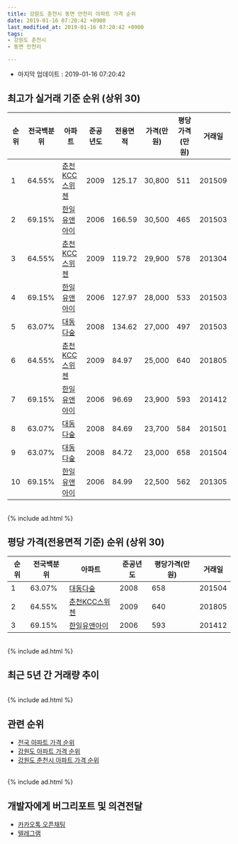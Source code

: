 ```yaml
---
title: 강원도 춘천시 동면 만천리 아파트 가격 순위
date: 2019-01-16 07:20:42 +0900
last_modified_at: 2019-01-16 07:20:42 +0900
tags:
- 강원도 춘천시
- 동면 만천리

---
```


* 마지막 업데이트 : 2019-01-16 07:20:42

## 최고가 실거래 기준 순위 (상위 30)


|순위|전국백분위|아파트|준공년도|전용면적|가격(만원)|평당가격(만원)|거래일|
|---|---|---|---|---|---|---|---|
|1|64.55%|[춘천KCC스위첸](https://search.naver.com/search.naver?query=%EA%B0%95%EC%9B%90%EB%8F%84+%EC%B6%98%EC%B2%9C%EC%8B%9C+%EB%8F%99%EB%A9%B4+%EB%A7%8C%EC%B2%9C%EB%A6%AC+%EC%B6%98%EC%B2%9CKCC%EC%8A%A4%EC%9C%84%EC%B2%B8)|2009|125.17|30,800|511|201509|
|2|69.15%|[한일유앤아이](https://search.naver.com/search.naver?query=%EA%B0%95%EC%9B%90%EB%8F%84+%EC%B6%98%EC%B2%9C%EC%8B%9C+%EB%8F%99%EB%A9%B4+%EB%A7%8C%EC%B2%9C%EB%A6%AC+%ED%95%9C%EC%9D%BC%EC%9C%A0%EC%95%A4%EC%95%84%EC%9D%B4)|2006|166.59|30,500|465|201503|
|3|64.55%|[춘천KCC스위첸](https://search.naver.com/search.naver?query=%EA%B0%95%EC%9B%90%EB%8F%84+%EC%B6%98%EC%B2%9C%EC%8B%9C+%EB%8F%99%EB%A9%B4+%EB%A7%8C%EC%B2%9C%EB%A6%AC+%EC%B6%98%EC%B2%9CKCC%EC%8A%A4%EC%9C%84%EC%B2%B8)|2009|119.72|29,900|578|201304|
|4|69.15%|[한일유앤아이](https://search.naver.com/search.naver?query=%EA%B0%95%EC%9B%90%EB%8F%84+%EC%B6%98%EC%B2%9C%EC%8B%9C+%EB%8F%99%EB%A9%B4+%EB%A7%8C%EC%B2%9C%EB%A6%AC+%ED%95%9C%EC%9D%BC%EC%9C%A0%EC%95%A4%EC%95%84%EC%9D%B4)|2006|127.97|28,000|533|201503|
|5|63.07%|[대동다숲](https://search.naver.com/search.naver?query=%EA%B0%95%EC%9B%90%EB%8F%84+%EC%B6%98%EC%B2%9C%EC%8B%9C+%EB%8F%99%EB%A9%B4+%EB%A7%8C%EC%B2%9C%EB%A6%AC+%EB%8C%80%EB%8F%99%EB%8B%A4%EC%88%B2)|2008|134.62|27,000|497|201503|
|6|64.55%|[춘천KCC스위첸](https://search.naver.com/search.naver?query=%EA%B0%95%EC%9B%90%EB%8F%84+%EC%B6%98%EC%B2%9C%EC%8B%9C+%EB%8F%99%EB%A9%B4+%EB%A7%8C%EC%B2%9C%EB%A6%AC+%EC%B6%98%EC%B2%9CKCC%EC%8A%A4%EC%9C%84%EC%B2%B8)|2009|84.97|25,000|640|201805|
|7|69.15%|[한일유앤아이](https://search.naver.com/search.naver?query=%EA%B0%95%EC%9B%90%EB%8F%84+%EC%B6%98%EC%B2%9C%EC%8B%9C+%EB%8F%99%EB%A9%B4+%EB%A7%8C%EC%B2%9C%EB%A6%AC+%ED%95%9C%EC%9D%BC%EC%9C%A0%EC%95%A4%EC%95%84%EC%9D%B4)|2006|96.69|23,900|593|201412|
|8|63.07%|[대동다숲](https://search.naver.com/search.naver?query=%EA%B0%95%EC%9B%90%EB%8F%84+%EC%B6%98%EC%B2%9C%EC%8B%9C+%EB%8F%99%EB%A9%B4+%EB%A7%8C%EC%B2%9C%EB%A6%AC+%EB%8C%80%EB%8F%99%EB%8B%A4%EC%88%B2)|2008|84.69|23,700|584|201501|
|9|63.07%|[대동다숲](https://search.naver.com/search.naver?query=%EA%B0%95%EC%9B%90%EB%8F%84+%EC%B6%98%EC%B2%9C%EC%8B%9C+%EB%8F%99%EB%A9%B4+%EB%A7%8C%EC%B2%9C%EB%A6%AC+%EB%8C%80%EB%8F%99%EB%8B%A4%EC%88%B2)|2008|84.72|23,000|658|201504|
|10|69.15%|[한일유앤아이](https://search.naver.com/search.naver?query=%EA%B0%95%EC%9B%90%EB%8F%84+%EC%B6%98%EC%B2%9C%EC%8B%9C+%EB%8F%99%EB%A9%B4+%EB%A7%8C%EC%B2%9C%EB%A6%AC+%ED%95%9C%EC%9D%BC%EC%9C%A0%EC%95%A4%EC%95%84%EC%9D%B4)|2006|84.99|22,500|562|201305|


<br>
{% include ad.html %}
<br>

## 평당 가격(전용면적 기준) 순위 (상위 30)


|순위|전국백분위|아파트|준공년도|평당가격(만원)|거래일|
|---|---|---|---|---|---|
|1|63.07%|[대동다숲](https://search.naver.com/search.naver?query=%EA%B0%95%EC%9B%90%EB%8F%84+%EC%B6%98%EC%B2%9C%EC%8B%9C+%EB%8F%99%EB%A9%B4+%EB%A7%8C%EC%B2%9C%EB%A6%AC+%EB%8C%80%EB%8F%99%EB%8B%A4%EC%88%B2)|2008|658|201504|
|2|64.55%|[춘천KCC스위첸](https://search.naver.com/search.naver?query=%EA%B0%95%EC%9B%90%EB%8F%84+%EC%B6%98%EC%B2%9C%EC%8B%9C+%EB%8F%99%EB%A9%B4+%EB%A7%8C%EC%B2%9C%EB%A6%AC+%EC%B6%98%EC%B2%9CKCC%EC%8A%A4%EC%9C%84%EC%B2%B8)|2009|640|201805|
|3|69.15%|[한일유앤아이](https://search.naver.com/search.naver?query=%EA%B0%95%EC%9B%90%EB%8F%84+%EC%B6%98%EC%B2%9C%EC%8B%9C+%EB%8F%99%EB%A9%B4+%EB%A7%8C%EC%B2%9C%EB%A6%AC+%ED%95%9C%EC%9D%BC%EC%9C%A0%EC%95%A4%EC%95%84%EC%9D%B4)|2006|593|201412|


<br>
{% include ad.html %}
<br>

## 최근 5년 간 거래량 추이


<div style="width:100%;">
    <canvas id="deal_progress" height="250"></canvas>
</div>

<script>
new Chart(document.getElementById("deal_progress"), {
    type: 'line',
    data: {
        labels: ['201401','201402','201403','201404','201405','201406','201407','201408','201409','201410','201411','201412','201501','201502','201503','201504','201505','201506','201507','201508','201509','201510','201511','201512','201601','201602','201603','201604','201605','201606','201607','201608','201609','201610','201611','201612','201701','201702','201703','201704','201705','201706','201707','201708','201709','201710','201711','201712','201801','201802','201803','201804','201805','201806','201807','201808','201809','201810','201811','201812','201901'],
        datasets: [{
            label: '실거래 수',
            pointRadius: 1,
            data: [8, 6, 3, 1, 6, 2, 3, 5, 5, 9, 4, 9, 5, 6, 19, 15, 13, 9, 11, 10, 13, 10, 10, 13, 5, 8, 11, 15, 6, 19, 14, 4, 16, 5, 8, 5, 5, 9, 6, 6, 9, 8, 5, 7, 7, 8, 4, 0, 3, 2, 6, 2, 5, 4, 1, 4, 2, 5, 3, 2, 1],
            borderColor: "rgba(255, 201, 14, 1)",
            backgroundColor: "rgba(255, 201, 14, 0.5)",
            fill: true,
        }]
    },
    options: {
        responsive: true,
        title: {
            display: true,
            text: '5년간 거래량 추이'
        },
        tooltips: {
            mode: 'index',
            intersect: false,
        },
        hover: {
            mode: 'nearest',
            intersect: true
        },
        scales: {
            xAxes: [{
                display: true,
                scaleLabel: {
                    display: true,
                    labelString: '년/월'
                }
            }],
            yAxes: [{
                display: true,
                ticks: {
                    suggestedMin: 0,
                },
                scaleLabel: {
                    display: true,
                    labelString: '실거래 수'
                }
            }]
        }
    }
});

</script>


<br>
{% include ad.html %}
<br>

## 관련 순위

- [전국 아파트 가격 순위](https://inasie.github.io/apt-ranking/전국)
- [강원도 아파트 가격 순위](https://inasie.github.io/apt-ranking/강원도)
- [강원도 춘천시 아파트 가격 순위](https://inasie.github.io/apt-ranking/강원도-춘천시)


<br>
{% include ad.html %}
<br>

## 개발자에게 버그리포트 및 의견전달

- [카카오톡 오픈채팅](https://open.kakao.com/o/gLJUAP4)
- [텔레그램](https://t.me/inasie)

